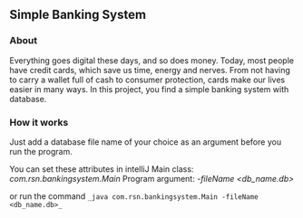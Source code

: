 ## Simple Banking System

### About
Everything goes digital these days, and so does money. Today, most people have credit cards, which save us time, energy and nerves. From not having to carry a wallet full of cash to consumer protection, cards make our lives easier in many ways. In this project, you find a simple banking system with database.

### How it works
Just add a database file name of your choice as an argument before you run the program.

You can set these attributes in intelliJ
Main class:       _com.rsn.bankingsystem.Main_
Program argument: _-fileName <db_name.db>_

or run the command ```_java com.rsn.bankingsystem.Main -fileName <db_name.db>_```
